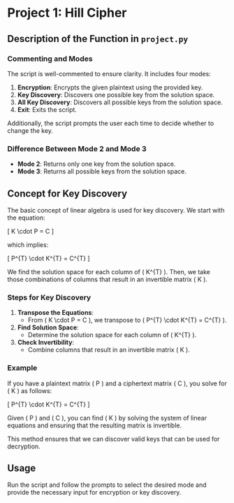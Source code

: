 # Project 1: Hill Cipher

## Description of the Function in `project.py`

### Commenting and Modes

The script is well-commented to ensure clarity. It includes four modes:

1. **Encryption**: Encrypts the given plaintext using the provided key.
2. **Key Discovery**: Discovers one possible key from the solution space.
3. **All Key Discovery**: Discovers all possible keys from the solution space.
4. **Exit**: Exits the script.

Additionally, the script prompts the user each time to decide whether to change the key.

### Difference Between Mode 2 and Mode 3

- **Mode 2**: Returns only one key from the solution space.
- **Mode 3**: Returns all possible keys from the solution space.

## Concept for Key Discovery

The basic concept of linear algebra is used for key discovery. We start with the equation:

\[
K \cdot P = C
\]

which implies:

\[
P^{T} \cdot K^{T} = C^{T}
\]

We find the solution space for each column of \( K^{T} \). Then, we take those combinations of columns that result in an invertible matrix \( K \).

### Steps for Key Discovery

1. **Transpose the Equations**:
   - From \( K \cdot P = C \), we transpose to \( P^{T} \cdot K^{T} = C^{T} \).
2. **Find Solution Space**:
   - Determine the solution space for each column of \( K^{T} \).
3. **Check Invertibility**:
   - Combine columns that result in an invertible matrix \( K \).

### Example

If you have a plaintext matrix \( P \) and a ciphertext matrix \( C \), you solve for \( K \) as follows:

\[
P^{T} \cdot K^{T} = C^{T}
\]

Given \( P \) and \( C \), you can find \( K \) by solving the system of linear equations and ensuring that the resulting matrix is invertible.

This method ensures that we can discover valid keys that can be used for decryption.

## Usage

Run the script and follow the prompts to select the desired mode and provide the necessary input for encryption or key discovery.
